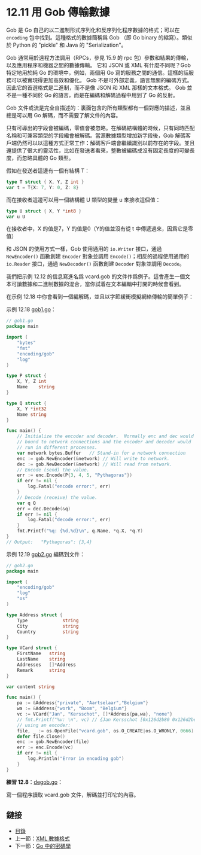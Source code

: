 # 12.11 用 Gob 傳輸數據

Gob 是 Go 自己的以二進制形式序列化和反序列化程序數據的格式；可以在 `encoding` 包中找到。這種格式的數據簡稱爲 Gob （即 Go binary 的縮寫）。類似於 Python 的 "pickle" 和 Java 的 "Serialization"。

Gob 通常用於遠程方法調用（RPCs，參見 15.9 的 rpc 包）參數和結果的傳輸，以及應用程序和機器之間的數據傳輸。
它和 JSON 或 XML 有什麼不同呢？Gob 特定地用於純 Go 的環境中，例如，兩個用 Go 寫的服務之間的通信。這樣的話服務可以被實現得更加高效和優化。
Gob 不是可外部定義，語言無關的編碼方式。因此它的首選格式是二進制，而不是像 JSON 和 XML 那樣的文本格式。
Gob 並不是一種不同於 Go 的語言，而是在編碼和解碼過程中用到了 Go 的反射。

Gob 文件或流是完全自描述的：裏面包含的所有類型都有一個對應的描述，並且總是可以用 Go 解碼，而不需要了解文件的內容。

只有可導出的字段會被編碼，零值會被忽略。在解碼結構體的時候，只有同時匹配名稱和可兼容類型的字段纔會被解碼。當源數據類型增加新字段後，Gob 解碼客戶端仍然可以以這種方式正常工作：解碼客戶端會繼續識別以前存在的字段。並且還提供了很大的靈活性，比如在發送者看來，整數被編碼成沒有固定長度的可變長度，而忽略具體的 Go 類型。

假如在發送者這邊有一個有結構 T：

```go
type T struct { X, Y, Z int }
var t = T{X: 7, Y: 0, Z: 8}
```

而在接收者這邊可以用一個結構體 U 類型的變量 u 來接收這個值：

```go
type U struct { X, Y *int8 }
var u U
```

在接收者中，X 的值是7，Y 的值是0（Y的值並沒有從 t 中傳遞過來，因爲它是零值）


和 JSON 的使用方式一樣，Gob 使用通用的 `io.Writer` 接口，通過 `NewEncoder()` 函數創建 `Encoder` 對象並調用 `Encode()`；相反的過程使用通用的 `io.Reader` 接口，通過 `NewDecoder()` 函數創建 `Decoder` 對象並調用 `Decode`。


我們把示例 12.12 的信息寫進名爲 vcard.gob 的文件作爲例子。這會產生一個文本可讀數據和二進制數據的混合，當你試着在文本編輯中打開的時候會看到。

在示例 12.18 中你會看到一個編解碼，並且以字節緩衝模擬網絡傳輸的簡單例子：

示例 12.18 [gob1.go](examples/chapter_12/gob1.go)：

```go
// gob1.go
package main

import (
	"bytes"
	"fmt"
	"encoding/gob"
	"log"
)

type P struct {
	X, Y, Z int
	Name    string
}

type Q struct {
	X, Y *int32
	Name string
}

func main() {
	// Initialize the encoder and decoder.  Normally enc and dec would be      
	// bound to network connections and the encoder and decoder would      
	// run in different processes.      
	var network bytes.Buffer   // Stand-in for a network connection      
	enc := gob.NewEncoder(&network) // Will write to network.      
	dec := gob.NewDecoder(&network)	// Will read from network.      
	// Encode (send) the value.      
	err := enc.Encode(P{3, 4, 5, "Pythagoras"})
	if err != nil {
		log.Fatal("encode error:", err)
	}
	// Decode (receive) the value.      
	var q Q
	err = dec.Decode(&q)
	if err != nil {
		log.Fatal("decode error:", err)
	}
	fmt.Printf("%q: {%d,%d}\n", q.Name, *q.X, *q.Y)
}
// Output:   "Pythagoras": {3,4}
```

示例 12.19 [gob2.go](examples/chapter_12/gob2.go) 編碼到文件：

```go
// gob2.go
package main

import (
	"encoding/gob"
	"log"
	"os"
)

type Address struct {
	Type             string
	City             string
	Country          string
}

type VCard struct {
	FirstName	string
	LastName	string
	Addresses	[]*Address
	Remark		string
}

var content	string

func main() {
	pa := &Address{"private", "Aartselaar","Belgium"}
	wa := &Address{"work", "Boom", "Belgium"}
	vc := VCard{"Jan", "Kersschot", []*Address{pa,wa}, "none"}
	// fmt.Printf("%v: \n", vc) // {Jan Kersschot [0x126d2b80 0x126d2be0] none}:
	// using an encoder:
	file, _ := os.OpenFile("vcard.gob", os.O_CREATE|os.O_WRONLY, 0666)
	defer file.Close()
	enc := gob.NewEncoder(file)
	err := enc.Encode(vc)
	if err != nil {
		log.Println("Error in encoding gob")
	}
}
```

**練習 12.8**：[degob.go](exercises/chapter_12/degob.go)：

寫一個程序讀取 vcard.gob 文件，解碼並打印它的內容。

## 鏈接

- [目錄](directory.md)
- 上一節：[XML 數據格式](12.10.md)
- 下一節：[Go 中的密碼學](12.12.md)
